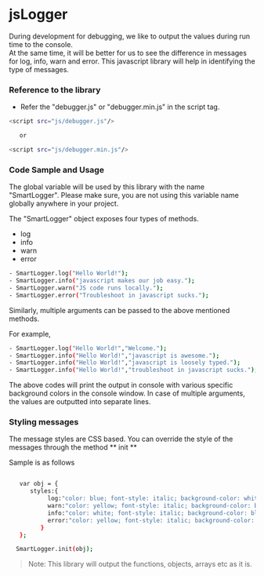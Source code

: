 # jsLogger #

During development for debugging, we like to output the values during run time to the console.  
At the same time, it will be better for us to see the difference in messages for log, info, warn and error.
This javascript library will help in identifying the type of messages.

### Reference to the library ###

- Refer the "debugger.js" or "debugger.min.js" in the script tag.

```sh
<script src="js/debugger.js"/>

   or

<script src="js/debugger.min.js"/>
```

### Code Sample and Usage ###

The global variable will be used by this library with the name "SmartLogger".  Please make sure, you are
not using this variable name globally anywhere in your project.

The "SmartLogger" object exposes four types of methods.

- log
- info
- warn
- error

```sh
- SmartLogger.log("Hello World!");
- SmartLogger.info("javascript makes our job easy.");
- SmartLogger.warn("JS code runs locally.");
- SmartLogger.error("Troubleshoot in javascript sucks.");

```

Similarly, multiple arguments can be passed to the above mentioned methods.

For example,

```sh
- SmartLogger.log("Hello World!","Welcome.");
- SmartLogger.info("Hello World!","javascript is awesome.");
- SmartLogger.info("Hello World!","javascript is loosely typed.");
- SmartLogger.info("Hello World!","troubleshoot in javascript sucks.");

```

The above codes will print the output in console with various specific background colors in the console window.  In case of multiple arguments, the values are outputted into separate lines.

### Styling messages ###

The message styles are CSS based.  You can override the style of the messages through the method ** init **

Sample is as follows

```sh

   var obj = {
      styles:{
           log:"color: blue; font-style: italic; background-color: white;padding: 2px",
           warn:"color: yellow; font-style: italic; background-color: blue;padding: 2px",
           info:"color: white; font-style: italic; background-color: blue;padding: 2px",
           error:"color: yellow; font-style: italic; background-color: red;padding: 2px"
         }
   };

  SmartLogger.init(obj);

```

> Note: This library will output the functions, objects, arrays etc as it is.
